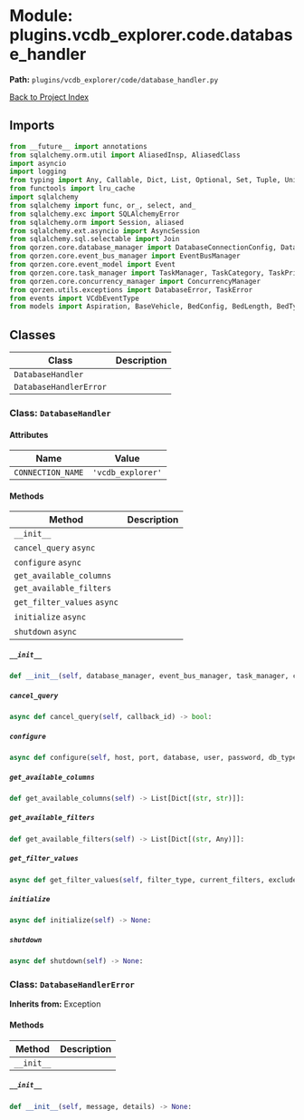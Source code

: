 # Module: plugins.vcdb_explorer.code.database_handler

**Path:** `plugins/vcdb_explorer/code/database_handler.py`

[Back to Project Index](../../../../index.md)

## Imports
```python
from __future__ import annotations
from sqlalchemy.orm.util import AliasedInsp, AliasedClass
import asyncio
import logging
from typing import Any, Callable, Dict, List, Optional, Set, Tuple, Union, cast, Awaitable
from functools import lru_cache
import sqlalchemy
from sqlalchemy import func, or_, select, and_
from sqlalchemy.exc import SQLAlchemyError
from sqlalchemy.orm import Session, aliased
from sqlalchemy.ext.asyncio import AsyncSession
from sqlalchemy.sql.selectable import Join
from qorzen.core.database_manager import DatabaseConnectionConfig, DatabaseManager
from qorzen.core.event_bus_manager import EventBusManager
from qorzen.core.event_model import Event
from qorzen.core.task_manager import TaskManager, TaskCategory, TaskPriority
from qorzen.core.concurrency_manager import ConcurrencyManager
from qorzen.utils.exceptions import DatabaseError, TaskError
from events import VCdbEventType
from models import Aspiration, BaseVehicle, BedConfig, BedLength, BedType, BodyNumDoors, BodyStyleConfig, BodyType, BrakeABS, BrakeConfig, BrakeSystem, BrakeType, Class, CylinderHeadType, DriveType, ElecControlled, EngineBase2, EngineBlock, EngineBoreStroke, EngineConfig2, EngineDesignation, EngineVersion, FuelDeliveryConfig, FuelDeliverySubType, FuelDeliveryType, FuelSystemControlType, FuelSystemDesign, FuelType, IgnitionSystemType, Make, Mfr, MfrBodyCode, Model, PowerOutput, PublicationStage, Region, SpringType, SpringTypeConfig, SteeringConfig, SteeringSystem, SteeringType, SubModel, Transmission, TransmissionBase, TransmissionControlType, TransmissionMfrCode, TransmissionNumSpeeds, TransmissionType, Valves, Vehicle, VehicleToBodyConfig, VehicleToBodyStyleConfig, VehicleToBedConfig, VehicleToBrakeConfig, VehicleToClass, VehicleToDriveType, VehicleToEngineConfig, VehicleToMfrBodyCode, VehicleToSpringTypeConfig, VehicleToSteeringConfig, VehicleToTransmission, VehicleToWheelBase, VehicleType, VehicleTypeGroup, WheelBase, Year
```

## Classes

| Class | Description |
| --- | --- |
| `DatabaseHandler` |  |
| `DatabaseHandlerError` |  |

### Class: `DatabaseHandler`

#### Attributes

| Name | Value |
| --- | --- |
| `CONNECTION_NAME` | `'vcdb_explorer'` |

#### Methods

| Method | Description |
| --- | --- |
| `__init__` |  |
| `cancel_query` `async` |  |
| `configure` `async` |  |
| `get_available_columns` |  |
| `get_available_filters` |  |
| `get_filter_values` `async` |  |
| `initialize` `async` |  |
| `shutdown` `async` |  |

##### `__init__`
```python
def __init__(self, database_manager, event_bus_manager, task_manager, concurrency_manager, logger) -> None:
```

##### `cancel_query`
```python
async def cancel_query(self, callback_id) -> bool:
```

##### `configure`
```python
async def configure(self, host, port, database, user, password, db_type, pool_size, max_overflow, pool_recycle, echo) -> None:
```

##### `get_available_columns`
```python
def get_available_columns(self) -> List[Dict[(str, str)]]:
```

##### `get_available_filters`
```python
def get_available_filters(self) -> List[Dict[(str, Any)]]:
```

##### `get_filter_values`
```python
async def get_filter_values(self, filter_type, current_filters, exclude_filters) -> List[Dict[(str, Any)]]:
```

##### `initialize`
```python
async def initialize(self) -> None:
```

##### `shutdown`
```python
async def shutdown(self) -> None:
```

### Class: `DatabaseHandlerError`
**Inherits from:** Exception

#### Methods

| Method | Description |
| --- | --- |
| `__init__` |  |

##### `__init__`
```python
def __init__(self, message, details) -> None:
```

